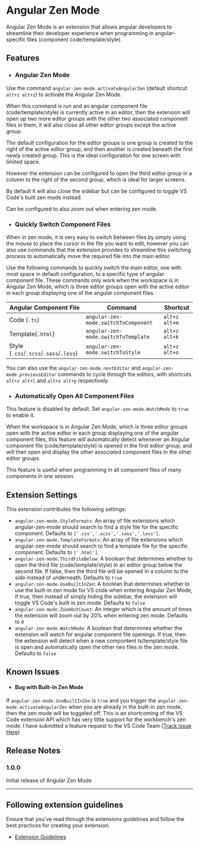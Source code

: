 # Angular Zen Mode

Angular Zen Mode is an extension that allows angular developers to streamline their developer experience when programming in angular-specific files (component code/template/style).

## Features

- ### Angular Zen Mode

Use the command `angular-zen-mode.activateAngularZen` (default shortcut `alt+z alt+z`) to activate the Angular Zen Mode.

When this command is run and an angular component file (code/template/style) is currently active in an editor, then the extension will open up two more editor groups with the other two associated component files in them, it will also close all other editor groups except the active group.

The default configuration for the editor groups is one group is created to the right of the active editor group, and then another is created beneath the first newly created group. This is the ideal configuration for one screen with limited space.

However the extension can be configured to open the third editor group in a column to the right of the second group, which is ideal for larger screens.

By default it will also close the sidebar but can be configured to toggle VS Code's built zen mode instead.

Can be configured to also zoom out when entering zen mode.

- ### Quickly Switch Component Files

When in zen mode, it is very easy to switch between files by simply using the mouse to place the cursor in the file you want to edit, however you can also use commands that the extension provides to streamline this switching process to automatically move the required file into the main editor.

Use the following commands to quickly switch the main editor, one with most space in default configuration, to a specific type of angular component file. These commands only work when the workspace is in Angular Zen Mode, which is three editor groups open with the active editor in each group displaying one of the angular component files.

| Angular Component File                 | Command                              | Shortcut      |
| -------------------------------------- | ------------------------------------ | ------------- |
| Code (`.ts`)                           | `angular-zen-mode.switchToComponent` | `alt+z alt+m` |
| Template(`.html`)                      | `angular-zen-mode.switchToTemplate`  | `alt+z alt+k` |
| Style (`.css`/`.scss`/`.sass`/`.less`) | `angular-zen-mode.switchToStyle`     | `alt+z alt+o` |

You can also use the `angular-zen-mode.nextEditor` and `angular-zen-mode.previousEditor` commands to cycle through the editors, with shortcuts `alt+z alt+l` and `alt+z alt+p` respectively.

- ### Automatically Open All Component Files

This feature is disabled by default. Set `angular-zen-mode.WatchMode` to `true` to enable it.

When the workspace is in Angular Zen Mode, which is three editor groups open with the active editor in each group displaying one of the angular component files, this feature will automatically detect whenever an Angular component file (code/template/style) is opened in the first editor group, and will then open and display the other associated component files in the other editor groups.

This feature is useful when programming in all component files of many components in one session.

## Extension Settings

This extension contributes the following settings:

- `angular-zen-mode.StyleFormats`: An array of file extensions which angular-zen-mode should search to find a style file for the specific component. Defaults to `['.css','.scss','.sass','.less']`.
- `angular-zen-mode.TemplateFormats`: An array of file extensions which angular-zen-mode should search to find a template file for the specific component. Defaults to `['.html']`.
- `angular-zen-mode.ThirdFileBelow`: A boolean that determines whether to open the third file (code/template/style) in an editor group below the second file. If false, then the third file will be opened in a column to the side instead of underneath. Defaults to `true`
- `angular-zen-mode.UseBuiltInZen`: A boolean that determines whether to use the built-in zen mode for VS code when entering Angular Zen Mode, if true, then instead of simply hiding the sidebar, the extension will toggle VS Code's built in zen mode. Defaults to `false`
- `angular-zen-mode.ZoomOutCount`: An integer which is the amount of times the extension will zoom out by 20% when entering zen mode. Defaults to `0`
- `angular-zen-mode.WatchMode`: A boolean that determines whether the extension will watch for angular component file openings. If true, then the extension will detect when a new compontent ts/template/style file is open and automatically open the other two files in the zen mode. Defaults to `false`

## Known Issues

- #### Bug with Built-In Zen Mode

If `angular-zen-mode.UseBuiltInZen` is `true` and you trigger the `angular-zen-mode.activateAngularZen` when you are already in the built-in zen mode, then the zen mode will be toggeled off. This is an shortcoming of the VS Code extension API which has very little support for the workbench's zen mode. I have submitted a feature request to the VS Code Team ([Track Issue Here](https://github.com/microsoft/vscode/issues/129408))

## Release Notes

### 1.0.0

Initial release of Angular Zen Mode

---

## Following extension guidelines

Ensure that you've read through the extensions guidelines and follow the best practices for creating your extension.

- [Extension Guidelines](https://code.visualstudio.com/api/references/extension-guidelines)
